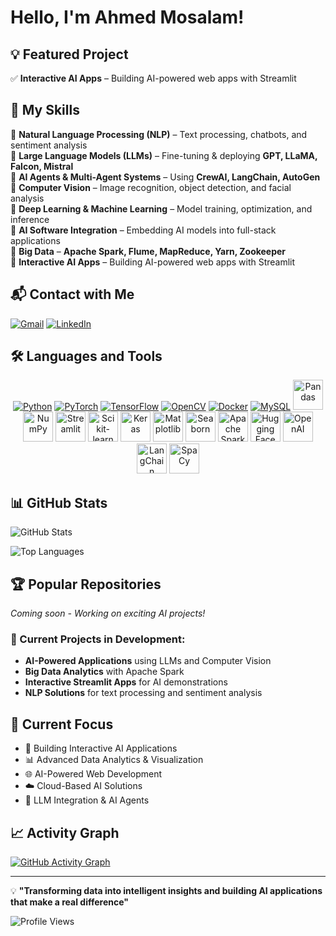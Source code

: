 # Hello, I'm Ahmed Mosalam!

## 💡 Featured Project
✅ **Interactive AI Apps** – Building AI-powered web apps with Streamlit

## 🧠 My Skills

🔹 **Natural Language Processing (NLP)** – Text processing, chatbots, and sentiment analysis  
🔹 **Large Language Models (LLMs)** – Fine-tuning & deploying **GPT, LLaMA, Falcon, Mistral**  
🔹 **AI Agents & Multi-Agent Systems** – Using **CrewAI, LangChain, AutoGen**  
🔹 **Computer Vision** – Image recognition, object detection, and facial analysis  
🔹 **Deep Learning & Machine Learning** – Model training, optimization, and inference  
🔹 **AI Software Integration** – Embedding AI models into full-stack applications  
🔹 **Big Data** – **Apache Spark, Flume, MapReduce, Yarn, Zookeeper**  
🔹 **Interactive AI Apps** – Building AI-powered web apps with Streamlit  

## 📬 Contact with Me

[![Gmail](https://img.shields.io/badge/Gmail-D14836?style=for-the-badge&logo=gmail&logoColor=white)](mailto:ahmedmosalam46@gmail.com)
[![LinkedIn](https://img.shields.io/badge/LinkedIn-0077B5?style=for-the-badge&logo=linkedin&logoColor=white)](https://www.linkedin.com/in/mosalam2/)

## 🛠️ Languages and Tools

<p align="center">
  <a href="https://www.python.org/"><img src="https://skillicons.dev/icons?i=python&theme=dark" alt="Python" /></a>
  <a href="https://pytorch.org/"><img src="https://skillicons.dev/icons?i=pytorch&theme=dark" alt="PyTorch" /></a>
  <a href="https://www.tensorflow.org/"><img src="https://skillicons.dev/icons?i=tensorflow&theme=dark" alt="TensorFlow" /></a>
  <a href="https://opencv.org/"><img src="https://skillicons.dev/icons?i=opencv&theme=dark" alt="OpenCV" /></a>
  <a href="https://www.docker.com/"><img src="https://skillicons.dev/icons?i=docker&theme=dark" alt="Docker" /></a>
  <a href="https://www.mysql.com/"><img src="https://skillicons.dev/icons?i=mysql&theme=dark" alt="MySQL" /></a>
  <a href="https://pandas.pydata.org/"><img src="https://cdn.jsdelivr.net/gh/devicons/devicon/icons/pandas/pandas-original.svg" alt="Pandas" width="48" height="48"/></a>
  <a href="https://numpy.org/"><img src="https://cdn.jsdelivr.net/gh/devicons/devicon/icons/numpy/numpy-original.svg" alt="NumPy" width="48" height="48"/></a>
  <a href="https://streamlit.io/"><img src="https://streamlit.io/images/brand/streamlit-mark-color.png" alt="Streamlit" width="48" height="48"/></a>
  <a href="https://scikit-learn.org/"><img src="https://upload.wikimedia.org/wikipedia/commons/0/05/Scikit_learn_logo_small.svg" alt="Scikit-learn" width="48" height="48"/></a>
  <a href="https://keras.io/"><img src="https://upload.wikimedia.org/wikipedia/commons/a/ae/Keras_logo.svg" alt="Keras" width="48" height="48"/></a>
  <a href="https://matplotlib.org/"><img src="https://matplotlib.org/stable/_images/sphx_glr_logos2_003.png" alt="Matplotlib" width="48" height="48"/></a>
  <a href="https://seaborn.pydata.org/"><img src="https://seaborn.pydata.org/_images/logo-mark-lightbg.svg" alt="Seaborn" width="48" height="48"/></a>
  <a href="https://spark.apache.org/"><img src="https://spark.apache.org/images/spark-logo-trademark.png" alt="Apache Spark" width="48" height="48"/></a>
  <a href="https://huggingface.co/"><img src="https://huggingface.co/front/assets/huggingface_logo-noborder.svg" alt="Hugging Face" width="48" height="48"/></a>
  <a href="https://openai.com/"><img src="https://cdn.worldvectorlogo.com/logos/openai-2.svg" alt="OpenAI" width="48" height="48"/></a>
  <a href="https://www.langchain.com/"><img src="https://python.langchain.com/img/brand/wordmark.png" alt="LangChain" width="48" height="48"/></a>
  <a href="https://spacy.io/"><img src="https://spacy.io/images/logo.svg" alt="SpaCy" width="48" height="48"/></a>
</p></p>

## 📊 GitHub Stats

![GitHub Stats](https://github-readme-stats.vercel.app/api?username=ahmedmosalam2&show_icons=true&theme=dark&hide_border=true&bg_color=0D1117)

![Top Languages](https://github-readme-stats.vercel.app/api/top-langs/?username=ahmedmosalam2&layout=compact&theme=dark&hide_border=true&bg_color=0D1117)

## 🏆 Popular Repositories

*Coming soon - Working on exciting AI projects!*

### 🤖 Current Projects in Development:
- **AI-Powered Applications** using LLMs and Computer Vision
- **Big Data Analytics** with Apache Spark
- **Interactive Streamlit Apps** for AI demonstrations
- **NLP Solutions** for text processing and sentiment analysis

## 🎯 Current Focus

- 🤖 Building Interactive AI Applications
- 📊 Advanced Data Analytics & Visualization
- 🌐 AI-Powered Web Development
- ☁️ Cloud-Based AI Solutions
- 🔗 LLM Integration & AI Agents

## 📈 Activity Graph

[![GitHub Activity Graph](https://github-readme-activity-graph.vercel.app/graph?username=ahmedmosalam&theme=github-compact)](https://github.com/ahmedmosalam)

---

💡 **"Transforming data into intelligent insights and building AI applications that make a real difference"**

![Profile Views](https://komarev.com/ghpvc/?username=ahmedmosalam&color=brightgreen)
